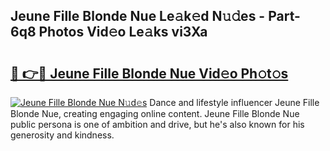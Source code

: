 ## Jeune Fille Blonde Nue Le𝚊k𝚎d N𝚞𝚍es - Part-6q8 Photos Vid𝚎o Le𝚊ks vi3Xa

# <h2><a href="http://fb4xdce.evod.top/?m=Jeune+Fille+Blonde+Nue">🔗 👉🔴 Jeune Fille Blonde Nue Vid𝚎o Ph𝚘t𝚘s</a></h2>

[![Jeune Fille Blonde Nue N𝚞d𝚎s](https://i.imgur.com/8V9OHl7.gif)](http://fb4xdce.evod.top/?m=Jeune+Fille+Blonde+Nue)
Dance and lifestyle influencer Jeune Fille Blonde Nue, creating engaging online content. Jeune Fille Blonde Nue public persona is one of ambition and drive, but he's also known for his generosity and kindness. 
